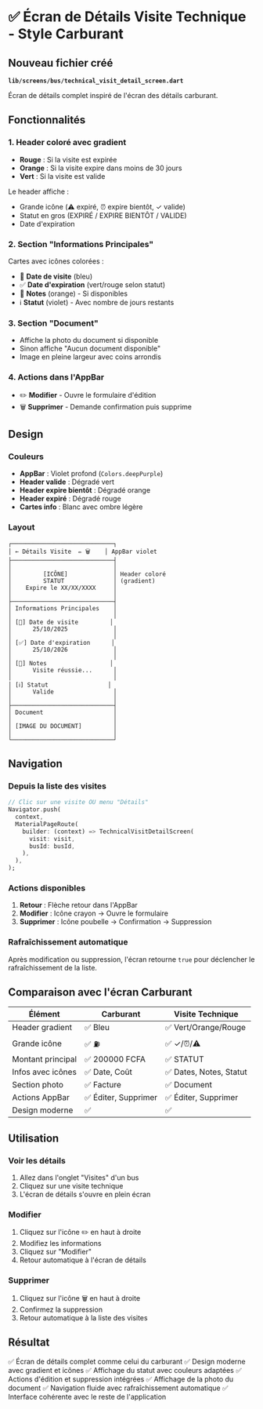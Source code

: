 # ✅ Écran de Détails Visite Technique - Style Carburant

## Nouveau fichier créé

**`lib/screens/bus/technical_visit_detail_screen.dart`**

Écran de détails complet inspiré de l'écran des détails carburant.

## Fonctionnalités

### 1. Header coloré avec gradient
- **Rouge** : Si la visite est expirée
- **Orange** : Si la visite expire dans moins de 30 jours
- **Vert** : Si la visite est valide

Le header affiche :
- Grande icône (⚠️ expiré, ⏰ expire bientôt, ✓ valide)
- Statut en gros (EXPIRÉ / EXPIRE BIENTÔT / VALIDE)
- Date d'expiration

### 2. Section "Informations Principales"
Cartes avec icônes colorées :
- 📅 **Date de visite** (bleu)
- ✅ **Date d'expiration** (vert/rouge selon statut)
- 📝 **Notes** (orange) - Si disponibles
- ℹ️ **Statut** (violet) - Avec nombre de jours restants

### 3. Section "Document"
- Affiche la photo du document si disponible
- Sinon affiche "Aucun document disponible"
- Image en pleine largeur avec coins arrondis

### 4. Actions dans l'AppBar
- ✏️ **Modifier** - Ouvre le formulaire d'édition
- 🗑️ **Supprimer** - Demande confirmation puis supprime

## Design

### Couleurs
- **AppBar** : Violet profond (`Colors.deepPurple`)
- **Header valide** : Dégradé vert
- **Header expire bientôt** : Dégradé orange
- **Header expiré** : Dégradé rouge
- **Cartes info** : Blanc avec ombre légère

### Layout
```
┌─────────────────────────────┐
│ ← Détails Visite  ✏️ 🗑️    │ AppBar violet
├─────────────────────────────┤
│                             │
│         [ICÔNE]             │ Header coloré
│         STATUT              │ (gradient)
│    Expire le XX/XX/XXXX     │
│                             │
├─────────────────────────────┤
│ Informations Principales    │
│                             │
│ [📅] Date de visite         │
│      25/10/2025             │
│                             │
│ [✅] Date d'expiration      │
│      25/10/2026             │
│                             │
│ [📝] Notes                  │
│      Visite réussie...      │
│                             │
│ [ℹ️] Statut                 │
│      Valide                 │
│                             │
├─────────────────────────────┤
│ Document                    │
│                             │
│ [IMAGE DU DOCUMENT]         │
│                             │
└─────────────────────────────┘
```

## Navigation

### Depuis la liste des visites
```dart
// Clic sur une visite OU menu "Détails"
Navigator.push(
  context,
  MaterialPageRoute(
    builder: (context) => TechnicalVisitDetailScreen(
      visit: visit,
      busId: busId,
    ),
  ),
);
```

### Actions disponibles
1. **Retour** : Flèche retour dans l'AppBar
2. **Modifier** : Icône crayon → Ouvre le formulaire
3. **Supprimer** : Icône poubelle → Confirmation → Suppression

### Rafraîchissement automatique
Après modification ou suppression, l'écran retourne `true` pour déclencher le rafraîchissement de la liste.

## Comparaison avec l'écran Carburant

| Élément | Carburant | Visite Technique |
|---------|-----------|------------------|
| Header gradient | ✅ Bleu | ✅ Vert/Orange/Rouge |
| Grande icône | ✅ ⛽ | ✅ ✓/⏰/⚠️ |
| Montant principal | ✅ 200000 FCFA | ✅ STATUT |
| Infos avec icônes | ✅ Date, Coût | ✅ Dates, Notes, Statut |
| Section photo | ✅ Facture | ✅ Document |
| Actions AppBar | ✅ Éditer, Supprimer | ✅ Éditer, Supprimer |
| Design moderne | ✅ | ✅ |

## Utilisation

### Voir les détails
1. Allez dans l'onglet "Visites" d'un bus
2. Cliquez sur une visite technique
3. L'écran de détails s'ouvre en plein écran

### Modifier
1. Cliquez sur l'icône ✏️ en haut à droite
2. Modifiez les informations
3. Cliquez sur "Modifier"
4. Retour automatique à l'écran de détails

### Supprimer
1. Cliquez sur l'icône 🗑️ en haut à droite
2. Confirmez la suppression
3. Retour automatique à la liste des visites

## Résultat

✅ Écran de détails complet comme celui du carburant
✅ Design moderne avec gradient et icônes
✅ Affichage du statut avec couleurs adaptées
✅ Actions d'édition et suppression intégrées
✅ Affichage de la photo du document
✅ Navigation fluide avec rafraîchissement automatique
✅ Interface cohérente avec le reste de l'application
